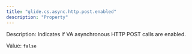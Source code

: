 ```yaml
---
title: "glide.cs.async.http.post.enabled"
description: "Property"
---
```


Description: Indicates if VA asynchronous HTTP POST calls are enabled.

Value: `false`